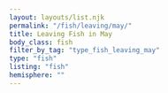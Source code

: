 ```yaml
---
layout: layouts/list.njk
permalink: "/fish/leaving/may/"
title: Leaving Fish in May
body_class: fish
filter_by_tag: "type_fish_leaving_may"
type: "fish"
listing: "fish"
hemisphere: ""
---
```

